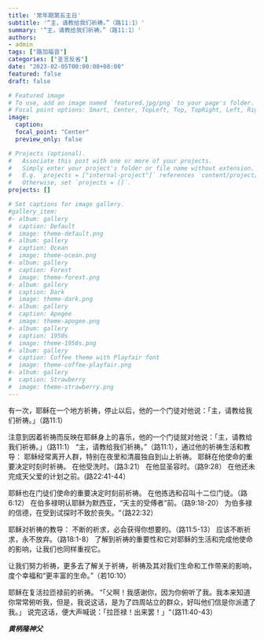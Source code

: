 ```yaml
---
title: '常年期第五主日'
subtitle: '“主，请教给我们祈祷。”（路11:1）'
summary: '“主，请教给我们祈祷。”（路11:1）'
authors:
- admin
tags: ["路加福音"]
categories: ["圣言反省"]
date: "2023-02-05T00:00:00+08:00"
featured: false
draft: false

# Featured image
# To use, add an image named `featured.jpg/png` to your page's folder.
# Focal point options: Smart, Center, TopLeft, Top, TopRight, Left, Right, BottomLeft, Bottom, BottomRight
image:
  caption:
  focal_point: "Center"
  preview_only: false

# Projects (optional).
#   Associate this post with one or more of your projects.
#   Simply enter your project's folder or file name without extension.
#   E.g. `projects = ["internal-project"]` references `content/project/deep-learning/index.md`.
#   Otherwise, set `projects = []`.
projects: []

# Set captions for image gallery.
#gallery_item:
#- album: gallery
#  caption: Default
#  image: theme-default.png
#- album: gallery
#  caption: Ocean
#  image: theme-ocean.png
#- album: gallery
#  caption: Forest
#  image: theme-forest.png
#- album: gallery
#  caption: Dark
#  image: theme-dark.png
#- album: gallery
#  caption: Apogee
#  image: theme-apogee.png
#- album: gallery
#  caption: 1950s
#  image: theme-1950s.png
#- album: gallery
#  caption: Coffee theme with Playfair font
#  image: theme-coffee-playfair.png
#- album: gallery
#  caption: Strawberry
#  image: theme-strawberry.png
---
```

有一次，耶稣在一个地方祈祷，停止以后，他的一个门徒对他说：「主，请教给我们祈祷。」（路11:1）

注意到因着祈祷而反映在耶稣身上的喜乐，他的一个门徒就对他说：「主，请教给我们祈祷。」（路11:1）
“主，请教给我们祈祷。”（路11:1），通过他的祈祷生活和教导：
耶稣经常离开人群，特别在夜里和清晨独自到山上祈祷。
耶稣在他使命的重要决定时刻时祈祷。
在他受洗时。（路3:21）
在他显圣容时。（路9:28）
在他还未完成天父爱的计划之前。(路22:41-44）

耶稣也在门徒们使命的重要决定时刻前祈祷。
在他拣选和召叫十二位门徒。（路6:12）
在伯多禄明认耶稣为默西亚，“天主的受傅者”前。（路9:18-20）
为伯多禄的信德，在受到试探时不致於丧失。“（路22:32）

耶稣对祈祷的教导：
不断的祈求，必会获得你想要的。（路11:5-13）
应该不断祈求，永不放弃。（路18:1-8）
了解到祈祷的重要性和它对耶稣的生活和完成他使命的影响，让我们也同样重视它。

让我们努力祈祷，更多去了解关于祈祷，祈祷及其对我们生命和工作带来的影响，度个幸福和“更丰富的生命。”（若10:10）

耶稣在复活拉匝禄前的祈祷。
“「父啊！我感谢你，因为你俯听了我。我本来知道你常常俯听我，但是，我说这话，是为了四周站立的群众，好叫他们信是你派遣了我。」
说完这话，便大声喊说：「拉匝禄！出来罢！」“（路11:40-43）

___黄柄隆神父___